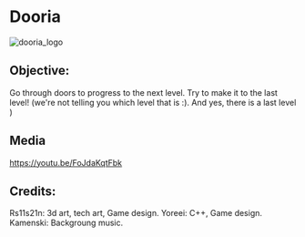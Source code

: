 # Dooria

![dooria_logo](https://github.com/yoreei/dooria/assets/5225386/9218e50c-bc09-4389-a150-77abce87bd9b)

## Objective: 

Go through doors to progress to the next level. Try to make it to the last level! (we're not telling you which level that is :). And yes, there is a last level )

## Media

https://youtu.be/FoJdaKqtFbk

## Credits:

Rs11s21n: 3d art, tech art, Game design. 
Yoreei: C++, Game design.
Kamenski: Backgroung music.
